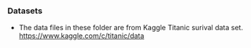 ### Datasets 

- The data files in these folder are from Kaggle Titanic surival data set.
    https://www.kaggle.com/c/titanic/data
    
    